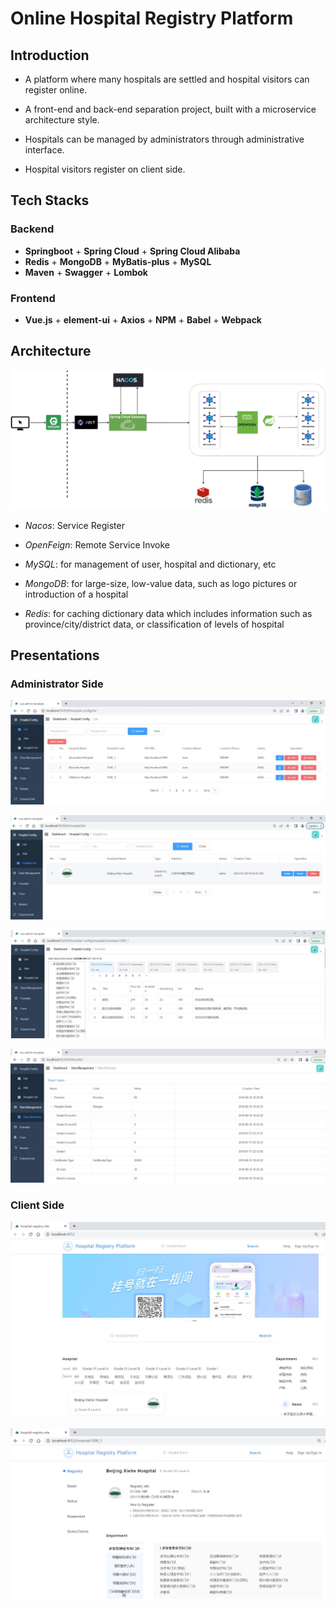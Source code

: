 # Online Hospital Registry Platform

## Introduction

- A platform where many hospitals are settled and hospital visitors can register online.

- A front-end and back-end separation project, built with a microservice architecture style.

- Hospitals can be managed by administrators through administrative interface.

- Hospital visitors register on client side.

## Tech Stacks

### Backend

- **Springboot** + **Spring Cloud** + **Spring Cloud Alibaba**
- **Redis** + **MongoDB** + **MyBatis-plus** + **MySQL** 
- **Maven** + **Swagger** + **Lombok**

### Frontend

- **Vue.js** + **element-ui** + **Axios** + **NPM** + **Babel** + **Webpack**

## Architecture

![img](./img/architecture.jpg)

- *Nacos*: Service Register

- *OpenFeign*: Remote Service Invoke

- *MySQL*: for management of user, hospital and dictionary, etc

- *MongoDB*: for large-size, low-value data, such as logo pictures or introduction of a hospital

- *Redis*: for caching dictionary data which includes information such as province/city/district data, 
  or classification of levels of hospital

## Presentations

### Administrator Side

![img](./img/admin-side-hospital-config.jpg)

![img](./img/admin-side-hospital-list.jpg)

![img](./img/admin-side-hospital-schedule.jpg)

![img](./img/admin-side-hospital-dictionary.jpg)

### Client Side

![img](./img/client-side-homepage.jpg)

![img](./img/client-side-registry.jpg)